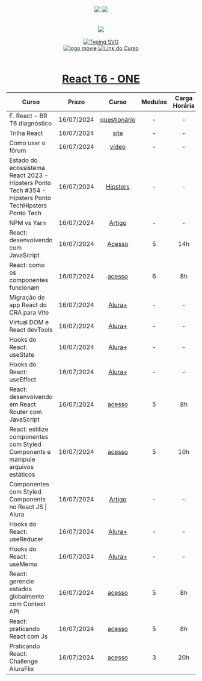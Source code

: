 <div align=center>
    <a href="https://github.com/Amanda-ribeiiro/ONE-T6/blob/main/ONE%20%20Fase%203%20-%20Especializa%C3%A7%C3%A3o%20Front-End/React%20T6%20-%20ONE/README.md"><img src="https://img.shields.io/badge/Idioma-Portugu%C3%AAs-6BD1FF"></a>
    <a href="https://github.com/Amanda-ribeiiro/ONE-T6/blob/main/ONE%20%20Fase%203%20-%20Especializa%C3%A7%C3%A3o%20Front-End/React%20T6%20-%20ONE/README.en.md"><img src="https://img.shields.io/badge/Language-English-09ABF3"></a>
</div>

<br>
<br>

<div align=center>
    <a href="https://cursos.alura.com.br/formacao-fase-selecao-one6" target="_blank">
        <img align="center"  src="https://github.com/Amanda-ribeiiro/ONE-T6/assets/108890154/6c5ed157-93cb-4487-85cc-075f06bf27c5">
    </a>
</div>

<br>

<div align=center>
  <a href="https://git.io/typing-svg"><img src="https://readme-typing-svg.herokuapp.com?font=Fira+Code&weight=700&size=27&pause=1000&color=6BD1FF&random=false&width=435&lines=Oracle+Next+Education+-+T6" alt="Typing SVG" />
  </a>
</div>


<div align="center">
    <a href="https://cursos.alura.com.br/dashboard" target="_blank">
        <img src="https://img.shields.io/badge/▶-2a2a2a?style=for-the-badge&logo=movie&logoColor=2a2a2a" target="_blank" alt="logo movie" />
        <img src="https://img.shields.io/badge/Acessar%20o%20Curso%20na%20Plataforma-2a2a2a?style=for-the-badge" target="_blank" alt="Link do Curso" />
    </a>
</div>

<br>

<div align="center">
  <h1><a href="https://cursos.alura.com.br/formacao-react-turma6-one">React T6 - ONE</a></h1>
      <table align="center">
        <thead>
          <tr>
            <th>Curso</th>
            <th>Prazo</th>
            <th>Curso</th>
            <th>Modulos</th>
            <th>Carga Horária</th>
            <th>Certificado</th>
          </tr>
        </thead>
        <tbody>
          <tr>
            <td>F. React - BR T6 diagnóstico</td>
            <td align=center>16/07/2024</td>
            <td align="center"><a href="https://grupocaelum.typeform.com/to/FBUsToAM?typeform-source=www.google.com" target="_blank">questionário</a></td>
            <td align="center">-</td>
            <td align="center">-</td>
            <td align="center">-</td>
          </tr>
          <tr>
            <td>Trilha React</td>
            <td align=center>16/07/2024</td>
            <td align="center"><a href="https://trello.com/b/IriwCof1/trilha-react" target="_blank">site</a></td>
            <td align="center">-</td>
            <td align="center">-</td>
            <td align="center">-</td>
          </tr>
          <tr>
            <td>Como usar o fórum</td>
            <td align=center>16/07/2024</td>
            <td align="center"><a href="https://www.youtube.com/watch?v=VljI7NbyVHE" target="_blank">vídeo</a></td>
            <td align="center">-</td>
            <td align="center">-</td>
            <td align="center">-</td>
          </tr>
          <tr>
            <td>Estado do ecossistema React 2023 - Hipsters Ponto Tech #354 - Hipsters Ponto TechHipsters Ponto Tech</td>
            <td align=center>16/07/2024</td>
            <td align="center"><a href="https://www.hipsters.tech/estado-do-ecossistema-react-2023-hipsters-ponto-tech-354/" target="_blank">Hipsters</a></td>
            <td align="center">-</td>
            <td align="center">-</td>
            <td align="center">-</td>
          </tr>
          <tr>
            <td>NPM vs Yarn</td>
            <td align=center>16/07/2024</td>
            <td align="center"><a href="https://www.alura.com.br/artigos/npm-vs-yarn" target="_blank">Artigo</a></td>
            <td align="center">-</td>
            <td align="center">-</td>
            <td align="center">-</td>
          </tr>
          <tr>
            <td>React: desenvolvendo com JavaScript</td>
            <td align=center>16/07/2024</td>
            <td align="center"><a href="https://cursos.alura.com.br/course/react-desenvolvendo-javascript" target="_blank">Acesso</a></td>
            <td align="center">5</td>
            <td align="center">14h</td>
            <td align="center">
                <a href="https://cursos.alura.com.br/certificate/amanda-ribeiro98/css-flexbox-layouts-responsivos" target="_blank">
                    <img align="center" alt="Certificado: " src="https://img.shields.io/badge/Certificado-A435F0?style=for-the-badge&link=">
                </a>
            </td>
          </tr>
          <tr>
            <td>React: como os componentes funcionam</td>
            <td align=center>16/07/2024</td>
            <td align="center"><a href="https://cursos.alura.com.br/course/react-componentes-funcionam" target="_blank">acesso</a></td>
            <td align="center">6</td>
            <td align="center">8h</td>
            <td align="center">
                <a href="https://cursos.alura.com.br/certificate/amanda-ribeiro98/css-flexbox-layouts-responsivos" target="_blank">
                    <img align="center" alt="Certificado: " src="https://img.shields.io/badge/Certificado-A435F0?style=for-the-badge&link=">
                </a>
            </td>
          </tr>
          <tr>
            <td>Migração de app React do CRA para Vite</td>
            <td align=center>16/07/2024</td>
            <td align="center"><a href="https://cursos.alura.com.br/extra/alura-mais/migracao-de-app-react-do-cra-para-vite-c9068" target="_blank">Alura+</a></td>
            <td align="center">-</td>
            <td align="center">-</td>
            <td align="center">-</td>
          </tr>
          <tr>
            <td>Virtual DOM e React devTools</td>
            <td align=center>16/07/2024</td>
            <td align="center"><a href="https://cursos.alura.com.br/extra/alura-mais/virtual-dom-e-react-devtools-c309" target="_blank">Alura+</a></td>
            <td align="center">-</td>
            <td align="center">-</td>
            <td align="center">-</td>
          </tr>
          <tr>
            <td>Hooks do React: useState</td>
            <td align=center>16/07/2024</td>
            <td align="center"><a href="https://cursos.alura.com.br/extra/alura-mais/hooks-do-react-usestate-c1530" target="_blank">Alura+</a></td>
            <td align="center">-</td>
            <td align="center">-</td>
            <td align="center">-</td>
          </tr>
          <tr>
            <td>Hooks do React: useEffect</td>
            <td align=center>16/07/2024</td>
            <td align="center"><a href="https://cursos.alura.com.br/extra/alura-mais/hooks-do-react-useeffect-c1533" target="_blank">Alura+</a></td>
            <td align="center">-</td>
            <td align="center">-</td>
            <td align="center">-</td>
          </tr>
          <tr>
            <td>React: desenvolvendo em React Router com JavaScript</td>
            <td align=center>16/07/2024</td>
            <td align="center"><a href="https://cursos.alura.com.br/course/React-desenvolvendo-react-router-javaScript" target="_blank">acesso</a></td>
            <td align="center">5</td>
            <td align="center">8h</td>
            <td align="center">
                <a href="https://cursos.alura.com.br/certificate/amanda-ribeiro98/css-flexbox-layouts-responsivos" target="_blank">
                    <img align="center" alt="Certificado: " src="https://img.shields.io/badge/Certificado-A435F0?style=for-the-badge&link=">
                </a>
            </td>
          </tr>
          <tr>
            <td>React: estilize componentes com Styled Components e manipule arquivos estáticos</td>
            <td align=center>16/07/2024</td>
            <td align="center"><a href="https://cursos.alura.com.br/course/react-estilize-componentes-styled-components-manipule-arquivos-estaticos" target="_blank">acesso</a></td>
            <td align="center">5</td>
            <td align="center">10h</td>
            <td align="center">
                <a href="https://cursos.alura.com.br/certificate/amanda-ribeiro98/css-flexbox-layouts-responsivos" target="_blank">
                    <img align="center" alt="Certificado: " src="https://img.shields.io/badge/Certificado-A435F0?style=for-the-badge&link=">
                </a>
            </td>
          </tr>
          <tr>
            <td>Componentes com Styled Components no React JS | Alura</td>
            <td align=center>16/07/2024</td>
            <td align="center"><a href="https://www.alura.com.br/artigos/react-componentes-com-styled-components" target="_blank">Artigo</a></td>
            <td align="center">-</td>
            <td align="center">-</td>
            <td align="center">-</td>
          </tr>
          <tr>
            <td>Hooks do React: useReducer</td>
            <td align=center>16/07/2024</td>
            <td align="center"><a href="https://cursos.alura.com.br/extra/alura-mais/hooks-do-react-usereducer-c9205" target="_blank">Alura+</a></td>
            <td align="center">-</td>
            <td align="center">-</td>
            <td align="center">-</td>
          </tr>
          <tr>
            <td>Hooks do React: useMemo</td>
            <td align=center>16/07/2024</td>
            <td align="center"><a href="https://cursos.alura.com.br/extra/alura-mais/hooks-do-react-usememo-c1531" target="_blank">Alura+</a></td>
            <td align="center">-</td>
            <td align="center">-</td>
            <td align="center">-</td>
          </tr>
          <tr>
            <td>React: gerencie estados globalmente com Context API</td>
            <td align=center>16/07/2024</td>
            <td align="center"><a href="https://cursos.alura.com.br/course/react-gerencie-estados-globalmente-context-api" target="_blank">acesso</a></td>
            <td align="center">5</td>
            <td align="center">8h</td>
            <td align="center">
                <a href="https://cursos.alura.com.br/certificate/amanda-ribeiro98/css-flexbox-layouts-responsivos" target="_blank">
                    <img align="center" alt="Certificado: " src="https://img.shields.io/badge/Certificado-A435F0?style=for-the-badge&link=">
                </a>
            </td>
          </tr>
          <tr>
            <td>React: praticando React com Js</td>
            <td align=center>16/07/2024</td>
            <td align="center"><a href="https://cursos.alura.com.br/course/react-praticando-react-js" target="_blank">acesso</a></td>
            <td align="center">5</td>
            <td align="center">8h</td>
            <td align="center">
                <a href="https://cursos.alura.com.br/certificate/amanda-ribeiro98/css-flexbox-layouts-responsivos" target="_blank">
                    <img align="center" alt="Certificado: " src="https://img.shields.io/badge/Certificado-A435F0?style=for-the-badge&link=">
                </a>
            </td>
          </tr>
          <tr>
            <td>Praticando React: Challenge AluraFlix</td>
            <td align=center>16/07/2024</td>
            <td align="center"><a href="https://cursos.alura.com.br/course/praticando-react-challenge-aluraflix" target="_blank">acesso</a></td>
            <td align="center">3</td>
            <td align="center">20h</td>
            <td align="center">
                <a href="https://cursos.alura.com.br/certificate/amanda-ribeiro98/css-flexbox-layouts-responsivos" target="_blank">
                    <img align="center" alt="Certificado: " src="https://img.shields.io/badge/Certificado-A435F0?style=for-the-badge&link=">
                </a>
            </td>
          </tr>
        </tbody>
      </table>
</div>
